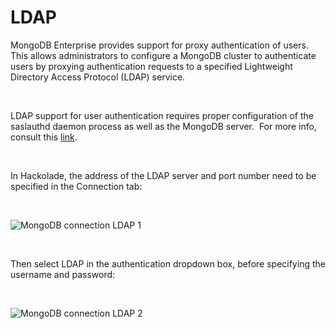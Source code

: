 # LDAP

MongoDB Enterprise provides support for proxy authentication of users. This allows administrators to configure a MongoDB cluster to authenticate users by proxying authentication requests to a specified Lightweight Directory Access Protocol (LDAP) service.

&nbsp;

LDAP support for user authentication requires proper configuration of the saslauthd daemon process as well as the MongoDB server.&nbsp; For more info, consult this [link](<https://docs.mongodb.com/manual/tutorial/configure-ldap-sasl-openldap/> "target=\"\_blank\"").

&nbsp;

In Hackolade, the address of the LDAP server and port number need to be specified in the Connection tab:

&nbsp;

![MongoDB connection LDAP 1](<lib/MongoDB connection LDAP 1.png>)

&nbsp;

Then select LDAP in the authentication dropdown box, before specifying the username and password:

&nbsp;

![MongoDB connection LDAP 2](<lib/MongoDB connection LDAP 2.png>)

